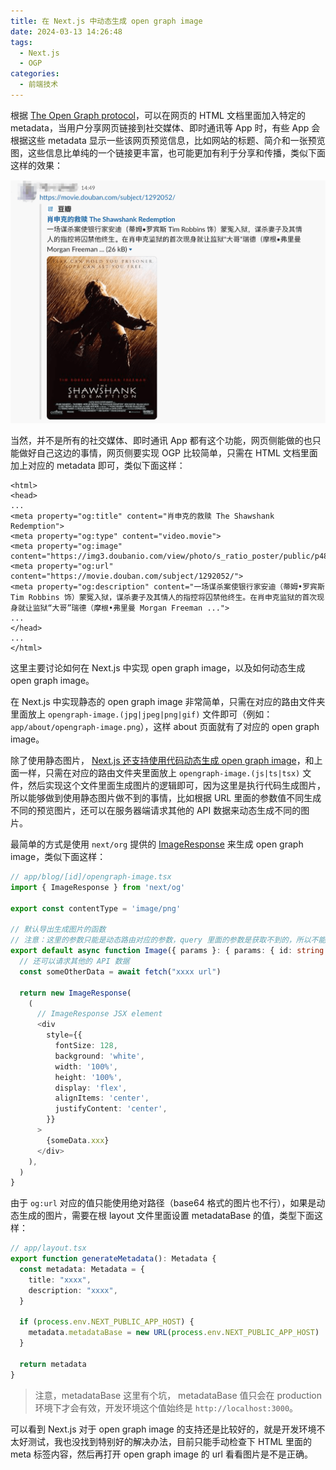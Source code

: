 ```yaml
---
title: 在 Next.js 中动态生成 open graph image
date: 2024-03-13 14:26:48
tags:
  - Next.js
  - OGP
categories:
  - 前端技术
---
```


根据 [The Open Graph protocol](https://ogp.me/)，可以在网页的 HTML 文档里面加入特定的 metadata，当用户分享网页链接到社交媒体、即时通讯等 App 时，有些 App 会根据这些 metadata 显示一些该网页预览信息，比如网站的标题、简介和一张预览图，这些信息比单纯的一个链接更丰富，也可能更加有利于分享和传播，类似下面这样的效果：

![](https://raw.githubusercontent.com/Glooory/images/master/blog/open_graph_image_sample.png)

当然，并不是所有的社交媒体、即时通讯 App 都有这个功能，网页侧能做的也只能做好自己这边的事情，网页侧要实现 OGP 比较简单，只需在 HTML 文档里面加上对应的 metadata 即可，类似下面这样：
```
<html>
<head>
...
<meta property="og:title" content="肖申克的救赎 The Shawshank Redemption">
<meta property="og:type" content="video.movie">
<meta property="og:image" content="https://img3.doubanio.com/view/photo/s_ratio_poster/public/p480747492.webp">
<meta property="og:url" content="https://movie.douban.com/subject/1292052/">
<meta property="og:description" content="一场谋杀案使银行家安迪（蒂姆•罗宾斯 Tim Robbins 饰）蒙冤入狱，谋杀妻子及其情人的指控将囚禁他终生。在肖申克监狱的首次现身就让监狱“大哥”瑞德（摩根•弗里曼 Morgan Freeman ...">
...
</head>
...
</html>
```

这里主要讨论如何在 Next.js 中实现 open graph image，以及如何动态生成 open graph image。  

在 Next.js 中实现静态的 open graph image 非常简单，只需在对应的路由文件夹里面放上 `opengraph-image.(jpg|jpeg|png|gif)` 文件即可（例如： `app/about/opengraph-image.png`），这样 about 页面就有了对应的 open graph image。  

除了使用静态图片， [Next.js 还支持使用代码动态生成 open graph image](https://nextjs.org/docs/app/api-reference/file-conventions/metadata/opengraph-image#generate-images-using-code-js-ts-tsx)，和上面一样，只需在对应的路由文件夹里面放上 `opengraph-image.(js|ts|tsx)` 文件，然后实现这个文件里面生成图片的逻辑即可，因为这里是执行代码生成图片，所以能够做到使用静态图片做不到的事情，比如根据 URL 里面的参数值不同生成不同的预览图片，还可以在服务器端请求其他的 API 数据来动态生成不同的图片。  

最简单的方式是使用 `next/org` 提供的 [ImageResponse](https://nextjs.org/docs/app/api-reference/functions/image-response) 来生成 open graph image，类似下面这样：
```typescript
// app/blog/[id]/opengraph-image.tsx
import { ImageResponse } from 'next/og'

export const contentType = 'image/png'
  
// 默认导出生成图片的函数
// 注意：这里的参数只能是动态路由对应的参数，query 里面的参数是获取不到的，所以不能基于 query 里面的参数值来生成不同的图片
export default async function Image({ params }: { params: { id: string } }) {
  // 还可以请求其他的 API 数据
  const someOtherData = await fetch("xxxx url")
  
  return new ImageResponse(
    (
      // ImageResponse JSX element
      <div
        style={{
          fontSize: 128,
          background: 'white',
          width: '100%',
          height: '100%',
          display: 'flex',
          alignItems: 'center',
          justifyContent: 'center',
        }}
      >
        {someData.xxx}
      </div>
    ),
  )
}
```

由于 `og:url` 对应的值只能使用绝对路径（base64 格式的图片也不行），如果是动态生成的图片，需要在根 layout 文件里面设置 metadataBase 的值，类型下面这样：

```typescript
// app/layout.tsx
export function generateMetadata(): Metadata {
  const metadata: Metadata = {
    title: "xxxx",
    description: "xxxx",
  }

  if (process.env.NEXT_PUBLIC_APP_HOST) {
    metadata.metadataBase = new URL(process.env.NEXT_PUBLIC_APP_HOST)
  }

  return metadata
}
```
> 注意，metadataBase 这里有个坑， metadataBase 值只会在 production 环境下才会有效，开发环境这个值始终是 `http://localhost:3000`。

可以看到 Next.js 对于 open graph image 的支持还是比较好的，就是开发环境不太好测试，我也没找到特别好的解决办法，目前只能手动检查下 HTML 里面的 meta 标签内容，然后再打开 open graph image 的 url 看看图片是不是正确。